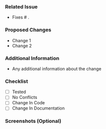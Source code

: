 ### Related Issue
- Fixes # .

### Proposed Changes
- Change 1
- Change 2

### Additional Information
- Any additional information about the change

### Checklist
- [ ] Tested
- [ ] No Conflicts
- [ ] Change In Code
- [ ] Change In Documentation

### Screenshots (Optional)
